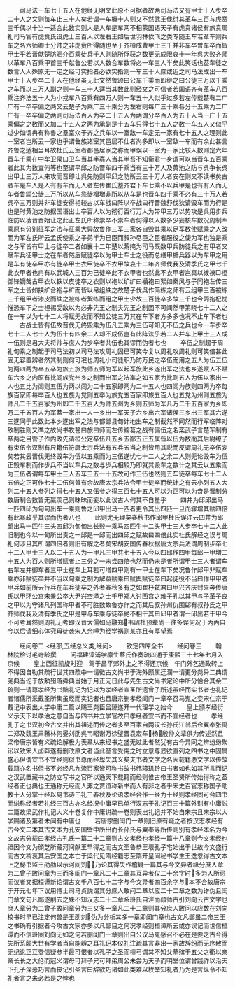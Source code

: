 <!-- { "loadSidebar": true } -->
　　司马法一车七十五人在他经无明文此原不可据者故两司马法又有甲士十人步卒二十人之文则每车止三十人矣若谓一车概十人则又不然武王伐纣其革车三百与虎贲三千偶以十当一适合此数实则人是人车是车两不相蒙国语天子有虎贲诸侯有旅贲周礼司马官有虎贲氏设虎士三百人以左右王如后世羽林佽飞之类专随王车若革车则兵车之名六师卿士分帅之非虎贲所得随也至于齐桓戌曹甲士三千并非车卒曽车卒而皆甲士乎若晋献楚防驷介百乘徒兵千人则随所俘获之数更无成限哀十一年呉大败齐师以革车八百乘甲首三千献鲁公若以人数合车数将必一车三人半矣此笑话也葢车徒之数言人人殊原无一定之经可实指者必欲实指则一车三十人庶或近之司马法成出一车甲士十人步卒二十人在他经虽无此文然鲁颂曰公车千乘而即继之曰公徒三万以千乘之车而以三万人副之则一车三十人适当其数此则经文之可信者若国语齐有革车八百乘注齐法五十人为小戎车八百乘有四万人则一车五十人似乎过多若左传载楚有二广广有一卒卒偏之两又云楚子为乘广三十乘分为左右则每广三十乘各分十五乘为二广广有一卒卒偏之两则司马法百人为卒二十五人为两谓分卒百人为五十人当一广十五乘偏之之数而又加二十五人之两为承副是十五车只得七十五人之数一车五人又似乎过少如谓冉有称鲁之羣室众于齐之兵车以一室敌一车定无一家有七十五人之理则此一室者岂所云一家也乎谓鲁族诸室其邑居不仕者尚多即以一室敌一车而有余此甚言齐鲁之适相当耳故杜氏云室者都邑居家之称而甲误以一室为一家比较人数则定六年晋车千乘在中牟卫侯曰卫车当其半寡人当其半吾不知衞君一身谓可以当晋车五百乘者此其为数宜何等也至谓平邱之防晋车四千乘当有三十万人及黄池之防与呉争长呉出甲士三万人来攻而晋即让呉先防则平邱之防所云三十万人者安在则又不读书矣古者车是车人是人有有车而无人者左传崔氏塟齐君下车七乘不以兵甲是也有有人而无车者鲁颂公徒三万所以从车烝徒増増非所以从车是也晋车四千乘不必有三十万人若呉卒三万则并非车徒安得相较古以车战曰阵以卒战曰行晋魏舒伐狄请毁车而为行是也是时黄池之防据国语出士卒百人以为彻行百行万人为带甲三万以势攻是呉用步兵临防以凌晋晋始让之此正左氏所称崇卒不崇车者何得以人数多少妄核车数况周制军乘原有分别征军之法与征乘大异故鲁作三军三家各自毁其乘以足军数使赋乘之人改而为军左氏所云孟氏使乘之子弟半为已臣而叔孙尽臣之臣者服役之使为军也独是乘之与军皆有甲士与徒卒二者如襄十二年楚以蒍掩为司马既数甲兵防徒兵之有甲者又赋车兵征甲士之在车者然后赋徒卒以为甲士车士之役而总缮甲楯兵器以为车甲之用是车有徒卒甲亦有徒卒甲士衣甲徒卒不衣甲故哀十二年齐师伐我及清季氏之甲七千此衣甲者也冉有以武城人三百为已徒卒此不衣甲者也然此不衣甲者岂真以袯襫□裋御锋镝哉古甲衣以铁以皮徒卒之衣则以袍以纩纩曰襺袍曰絮如秦风与子同袍左传三军之士皆如挟纩合袍与纩而皆以帛组紩之故楚子伐呉作简练之师有云组甲三百被练三千组甲者漆皮而紩之被练者絮练而组之甲士少故三百徒卒多故三千也今丙抱杞忧惟恐车下之士袒裼受敌以为必非先王之制夫先王之制固不可闻然甲第晓七十二人之在一车以为七十二人将赋无衣而不知公徒三万其在车下者方多多也况不止车下者也
　　古战士皆有伍故晋伐无终毁乘为伍凡五乘为三伍可知无不伍之兵也今一车步卒七十二人七十人为伍十有四余二人却不成伍岂有此阵法乎若二人并车上甲士三人成一伍则是君大夫将帅与庶人为步卒者共伍也其谬而伪者七也
　　卒伍之制起于周礼甸乘之制起于司马法初以司马法攻周礼固已可笑今复以周礼攻周礼则可笑倍甚此固无容置辨者然其制则何可冺也周礼小司徒职乃防万民之卒伍而用之五人为伍五伍为两四两为卒五卒为旅五旅为师五师为军以起军旅此乡遂出军之法也乡遂赋人不赋车六乡之内原有比闾族党州乡之制而出军之法凖之如五家为比则五人为伍以家出一人也五比为闾则五伍为两以闾为二十五家即两为二十五人也四闾为族则四两为卒每族百家即每卒百人也五族为党则五卒为旅党五百家即旅五百人也五党为州则五旅为师凡二千五百家为州即二千五百人为师五州为乡则五师为军凡万二千五百家为乡即万二千五百人为军葢一家出一人一乡出一军天子六乡出六军诸侯三乡出三军其六遂三遂同于此数此本乡遂出军之法与都鄙县甸计地出车之制截然不同然而行军临阵对敌制胜则又凖之故尚书牧誓曰旅曰师而左传繻葛之战有偏伍之名栾武子言楚军制有卒两之目管子作内政先请桓公定卒伍凡五乡五鄙五正五属皆以伍为数而其后尉缭子有束伍令汉制有尺籍伍符唐太宗兵法有五兵五当之制皆用其説而反谓周礼无卒伍妄矣若其云晋伐无终毁车为伍以五乘而为三伍遂忧七十二人之余二人则无论毁车为伍正毁车制而作步兵不当以车兵之数与步兵相较乃即就其毁车之数计之其云以五乘而为三伍者谓每车甲士三人五车三五一十五故可作三伍也然则五车徒卒每车七十二人五倍之正可作七十二伍何曽有余故唐太宗兵法合甲士徒卒而统计之有云小列五人大列二十五人参列之得七十五人又伍参之得三百七十五人可以为正可以为竒是晋制分数唐制合数皆无赢羡己则昧昧而妄以此议古人何其不自量乎
　　四井为邱邱出马一匹四邱为甸甸出车一乘则鲁之邱甲出马一匹者更令其出四匹一旦而骤増其赋四倍有此暴政乎其谬而伪者八也
　　此则尤无理矣春秋书作邱甲杜氏误注云四井为邱邱出马一匹牛三头四邱为甸甸出长毂一乘马四匹牛十二头甲士三人步卒七十二人此旧制也今以一甸所出责之一邱是一邱而出四邱之赋故曰四倍此实杜氏解经之误与周礼何涉且其所谓四倍者则旧有解之者矣宋胡安国传春秋据唐太宗兵法谓周制步卒七十二人甲士三人以二十五人为一甲凡三甲共七十五人今以四邱作四甲每邱一甲増二十五人为百人则所増赋者止三分之一未尝四倍也然而仍未是者所谓甲士三人者谓车右车左并御车者三甲士在车上耳若可増四甲则有一甲士在车下矣况鲁作邱甲非赋车乘亦非赋徒卒并不当以甸乘之制为解葢赋乘曰赋舆赋徒卒曰起徒役不当曰作甲甲者甲兵如前所云行兵在车兵徒卒之外者春秋多有之如崔杼弑君曰甲兴齐庆封来奔传唐氏以甲环公宫宋景公卒大尹兴空泽之士千甲郑人讨西宫之难子孔以其甲与子革子良之甲以为守诸凡列国称甲者不可胜数故鲁亦作之而其后叔孙州仇围郈有叔孙氏之甲齐师伐我及清有季氏之甲是甲与车乘与徒卒絶不相干其曰邱甲者谓一邱出若干甲今不可考耳然则周礼无考即汉晋大儒如马融郑韦昭杜预辈尚一往多误何况于丙丙自今以后请细心体究毋徒袭宋人余唾为经学祸则某亦且有厚望焉

　　经问卷二
<经部,五经总义类,经问>
　　钦定四库全书
　　经问卷三
　　翰林院检讨毛竒龄撰
　　问福建漳浦学廪生蔡氏作奏疏四通于康熙三十七年七月入京候
　　皇上西征凯旋时迎　驾于昌平郊外上之不得还京候　午门外乞通政转上不得因自勒其疏行世其四疏中一请徴古文尚书于海外颇属迂濶一请更分尧舜二典谓尧典当讫于放勲殂落舜典当始于月正元日此与先生古文尚书定论中所分恰合其余二疏则一请尊孝经为书黜礼记为记以为孝经者宣圣所遗曾子所述虽经而实书者也礼记者诸儒所采戴圣所集虽经而实记者也且唐宗删孝经闺门一章卒召马嵬之变宋仁宗于戴记中表出大学中庸二篇以赐王尧臣吕臻遂开一代理学之始今
　　皇上颁孝经衍义示天下以孝治之意自当与四书并立学官故曰孝经者宜书而不宜经者也
　　孝经孔子之书汉初今古文并出其祖述而传之者多至百家自两汉长孙氏江翁后仓翼奉张禹二郑及魏王肃蘓林何晏刘劭呉韦昭谢万徐璧晋袁宏车杨殷仲文辈俱为传述然且梁帝唐宗皆有义疏论解极为表章从来经书之盛无过此者然犹有古今异同之辨纷纷聚讼以致宋人卤莽遂有删改原文者当此圣言受侮之时立意尊显欲直列之四书之中固属盛心但谓宜书不宜经则似书尊而经卑失其义矣夫书者文字之名因载籍慿文字以传故载籍亦名书但书不必经凡九流百家皆可称书故书纬璿玑钤曰书者如也如其所言而记之汉武置藏书之防立写书之官所以通天下载籍而经则惟古帝王圣贤所传始得称之葢经者正也典也王通称元经而人非之贾谊称新书而人有非之者乎宋史百官志称国子助教十人分掌十经以易书诗三礼三春秋及论语孝经合作一经为十经则孝经固可合四书而縂称经者若礼经三百古亦名经况中庸早已单行汉志于礼记百三十篇外别有中庸説二篇故梁武作礼记大义十卷复作中庸讲疏一卷则表出礼记并不始自宋宗且宋宗以大学赐诸及第者未闻有中庸也
　　若唐宗删闺门一章则旧原有疑之者按汉志孝经有古今文二本其古文本为孔安国壁中所出而长孙氏与翼奉等所传则别有孝经本名为今文故志分载曰孝经古孔氏一篇二十二章则古文孝经也孝经一篇十八章则今文孝经也祗因今文为顔芝所藏河间献王早得之而古文至鲁恭王壊孔子宅始出于世故今文盛行而古文稍衰其后安国之本亡于梁代见隋经籍志至隋开皇间秘书学生王逸忽得古文本上之秘书监王劭劭以示河间刘乃论其得失作稽疑一篇其与今文异者祗分庶人章为二曾子敢问章为三而多闺门一章凡二十二章其互异者仅二十余字时多为人所忌而议者又据桓谭新论谓古文千八百七十二字与今文异者四百余字与本不合故唐宗于开元七年下议用愽士司马贞説谓其分庶人敢问二章以应二十二章之数为诈伪且闺门章文句凡鄙遂削去之殊不知汉志二十二章系班氏自注而顔师古引刘向云古文字也庶人章分为二曾子敢问章分为三又多一章凡二十二章则其分庶人敢问以应数在刘向校书时早已注定何曽是王劭刘伪为分析其多一章即闺门章也古文凡鄙虽二帝三王之书确有引据者今攻古文家亦多以凡鄙目之何况孝经则桓谭所云或亦误记而世信桓谭而不信班固刘向无如之何若删闺门一章则出自公议马嵬感召不必在是要之古今得失所系颇大世有学者当自能辨之耳礼记本仪礼注疏其言非出一家故辞纷而无序散而无纪讹正互登信疑参半最可恨者以孔子之圣而檀弓谓其不知父墓殡于五父之衢以亲亲长长之大伦而冠义谓母可拜子兄可拜弟周公未尝为天子而明堂位谓曾践祚以治天下孔子深恶巧言而丧记引圣言曰辞欲巧诸如此类难以枚举知礼者乃为是言纵令不知礼者言之未必若是之悖也
